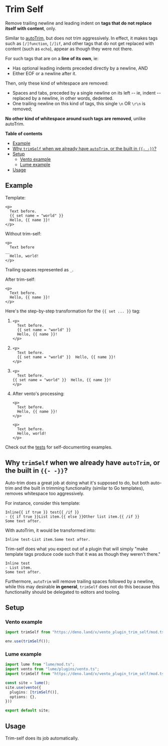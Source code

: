 # Trim Self

Remove trailing newline and leading indent on **tags that do not replace
itself with content**, only.

Similar to [autoTrim](https://vento.js.org/plugins/auto-trim/), but does not
trim aggressively. In effect, it makes tags such as `[/]function`, `[/]if`, and
other tags that do not get replaced with content (such as `echo`), appear as
though they were not there.

For such tags that are on a **line of its own**, ie:
- Has optional leading indents preceded directly by a newline, AND
- Either EOF or a newline after it.

Then, only these kind of whitespace are removed:
- Spaces and tabs, preceded by a single newline on its left -- ie, indent --
  replaced by a newline, in other words, dedented.
- One trailing newline on this kind of tags, this single `\n` OR `\r\n` is
  removed;

**No other kind of whitespace around such tags are removed**, unlike autoTrim.

**Table of contents**

<!-- mtoc-start -->

* [Example](#example)
* [Why `trimSelf` when we already have `autoTrim`, or the built in `{{- -}}`?](#why-trimself-when-we-already-have-autotrim-or-the-built-in----)
* [Setup](#setup)
  * [Vento example](#vento-example)
  * [Lume example](#lume-example)
* [Usage](#usage)

<!-- mtoc-end -->

## Example

Template:
```
<p>
  Text before.
  {{ set name = "world" }}
  Hello, {{ name }}!
</p>
```

Without trim-self:
```
<p>
  Text before
__
  Hello, world!
</p>
```

Trailing spaces represented as `_`.

After trim-self:
```
<p>
  Text before.
  Hello, {{ name }}!
</p>
```

Here's the step-by-step transformation for the `{{ set ... }}` tag:

<ol>
<li>

```
<p>
  Text before.
  {{ set name = "world" }}
  Hello, {{ name }}!
</p>
```

</li>
<li>

```
<p>
  Text before.
  {{ set name = "world" }}  Hello, {{ name }}!
</p>
```

</li>
<li>

```
<p>
  Text before.
{{ set name = "world" }}  Hello, {{ name }}!
</p>
```

</li>
<li>

After vento's processing:
```
<p>
  Text before.
  Hello, {{ name }}!
</p>
```

```
<p>
  Text before.
  Hello, world!
</p>
```

</li>
</ol>

Check out the [tests](./trimSelf.test.ts) for self-documenting examples.


## Why `trimSelf` when we already have `autoTrim`, or the built in `{{- -}}`?

Auto-trim does a great job at doing what it's supposed to do, but both auto-trim
and the built in trimming functionality (similar to Go templates), removes
whitespace too aggressively.

For instance, consider this template:

```
Inline{{ if true }} test{{ /if }}
- {{ if true }}List item.{{ else }}Other list item.{{ /if }}
Some text after.
```

With autoTrim, it would be transformed into:

```
Inline test-List item.Some text after.
```

Trim-self does what you expect out of a plugin that will simply "make template
tags produce code such that it was as though they weren't there."

```
Inline test
- List item.
Some text after.
```

Furthermore, `autoTrim` will remove trailing spaces followed by a newline, while
this may desirable **in general**, `trimSelf` does not do this because this
functionality should be delegated to editors and tooling.

## Setup

### Vento example

```ts
import trimSelf from "https://deno.land/x/vento_plugin_trim_self/mod.ts"

env.use(trimSelf());
```

### Lume example

```ts
import lume from "lume/mod.ts";
import vento from "lume/plugins/vento.ts";
import trimSelf from "https://deno.land/x/vento_plugin_trim_self/mod.ts";

const site = lume();
site.use(vento({
  plugins: [trimSelf()],
  options: {},
}))

export default site;
```

## Usage

Trim-self does its job automatically.
